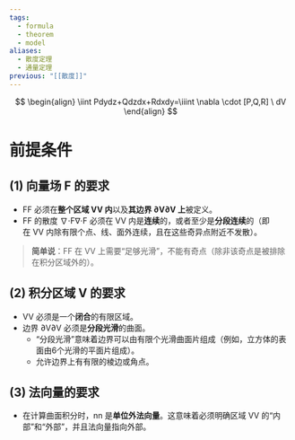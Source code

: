 ```yaml
---
tags:
  - formula
  - theorem
  - model
aliases:
  - 散度定理
  - 通量定理
previous: "[[散度]]"
---
```

$$
\begin{align}
\iint Pdydz+Qdzdx+Rdxdy=\iiint \nabla \cdot [P,Q,R] \ dV
\end{align}
$$

# 前提条件
## (1) 向量场 F 的要求

- FF 必须在**整个区域 VV 内**以及**其边界 ∂V∂V 上**被定义。
- FF 的散度 ∇⋅F∇⋅F 必须在 VV 内是**连续**的，或者至少是**分段连续**的（即在 VV 内除有限个点、线、面外连续，且在这些奇异点附近不发散）。
> **简单说**：FF 在 VV 上需要“足够光滑”，不能有奇点（除非该奇点是被排除在积分区域外的）。
## (2) 积分区域 V 的要求

- VV 必须是一个**闭合**的有限区域。
- 边界 ∂V∂V 必须是**分段光滑**的曲面。
  - “分段光滑”意味着边界可以由有限个光滑曲面片组成（例如，立方体的表面由6个光滑的平面片组成）。
  - 允许边界上有有限的棱边或角点。
## (3) 法向量的要求

- 在计算曲面积分时，nn 是**单位外法向量**。这意味着必须明确区域 VV 的“内部”和“外部”，并且法向量指向外部。